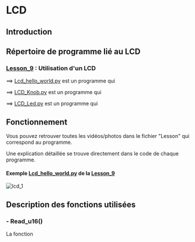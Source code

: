 # LCD

## Introduction



## Répertoire de programme lié au LCD

### [Lesson_9](Lesson_9) : Utilisation d'un LCD

  ==> [Lcd_hello_world.py](Lesson_9/Lcd_hello_world.py) est un programme qui 
  
  ==> [LCD_Knob.py](Lesson_9/LCD_Knob.py) est un programme qui 

  ==> [LCD_Led.py](Lesson_9/LCD_Led.py) est un programme qui 
  
  
## Fonctionnement

Vous pouvez retrouver toutes les vidéos/photos dans le fichier "Lesson" qui correspond au programme.

Une explication détaillée se trouve directement dans le code de chaque programme.

#### Exemple [Lcd_hello_world.py](Lesson_9/Lcd_hello_world.py) de la [Lesson_9](Lesson_9)

![lcd_1](https://user-images.githubusercontent.com/125505805/226180941-e9bb745e-bd30-4fc7-96b8-547d32b82715.gif)


## Description des fonctions utilisées

### - Read_u16()

La fonction 




